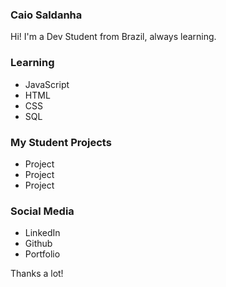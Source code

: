### Caio Saldanha

Hi! I'm a Dev Student from Brazil, always learning.

### Learning
- JavaScript
- HTML
- CSS
- SQL

### My Student Projects
- Project
- Project
- Project

### Social Media
- LinkedIn
- Github
- Portfolio

Thanks a lot!
